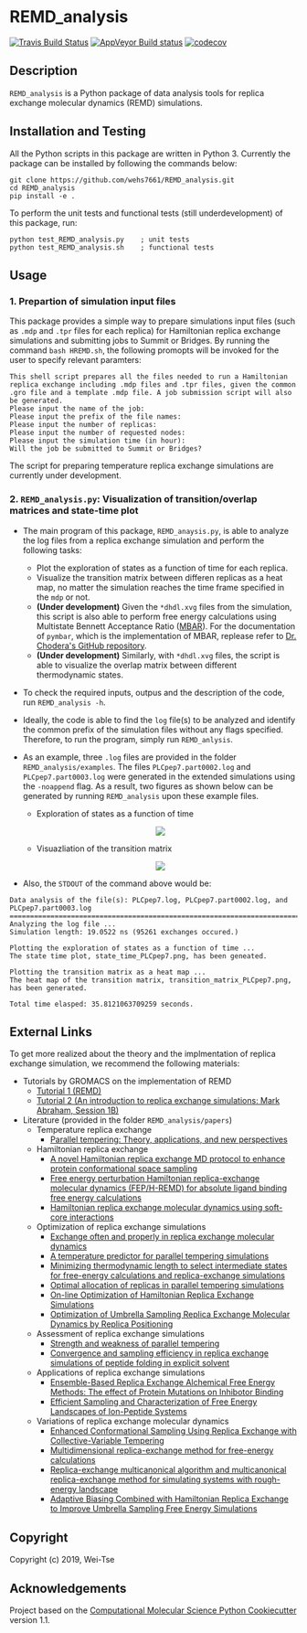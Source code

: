 REMD_analysis
==============================
[//]: # (Badges)
[![Travis Build Status](https://travis-ci.com/REPLACE_WITH_OWNER_ACCOUNT/REMD_analysis.svg?branch=master)](https://travis-ci.com/REPLACE_WITH_OWNER_ACCOUNT/REMD_analysis)
[![AppVeyor Build status](https://ci.appveyor.com/api/projects/status/REPLACE_WITH_APPVEYOR_LINK/branch/master?svg=true)](https://ci.appveyor.com/project/REPLACE_WITH_OWNER_ACCOUNT/REMD_analysis/branch/master)
[![codecov](https://codecov.io/gh/REPLACE_WITH_OWNER_ACCOUNT/REMD_analysis/branch/master/graph/badge.svg)](https://codecov.io/gh/REPLACE_WITH_OWNER_ACCOUNT/REMD_analysis/branch/master)

## Description
`REMD_analysis` is a Python package of data analysis tools for replica exchange molecular dynamics (REMD) simulations.

## Installation and Testing
All the Python scripts in this package are written in Python 3. Currently the package can be installed by following the commands below:
```
git clone https://github.com/wehs7661/REMD_analysis.git
cd REMD_analysis
pip install -e .
```
To perform the unit tests and functional tests (still underdevelopment) of this package, run:
```
python test_REMD_analysis.py    ; unit tests
python test_REMD_analysis.sh    ; functional tests
```

## Usage

### 1. Prepartion of simulation input files 
This package provides a simple way to prepare simulations input files (such as `.mdp` and `.tpr` files for each replica) for Hamiltonian replica exchange simulations and submitting jobs to Summit or Bridges. By running the command `bash HREMD.sh`, the following promopts will be invoked for the user to specify relevant paramters:
```
This shell script prepares all the files needed to run a Hamiltonian replica exchange including .mdp files and .tpr files, given the common .gro file and a template .mdp file. A job submission script will also be generated.
Please input the name of the job: 
Please input the prefix of the file names: 
Please input the number of replicas: 
Please input the number of requested nodes: 
Please input the simulation time (in hour): 
Will the job be submitted to Summit or Bridges?
```
The script for preparing temperature replica exchange simulations are currently under development.

### 2. `REMD_analysis.py`: Visualization of transition/overlap matrices and state-time plot 

- The main program of this package, `REMD_anaysis.py`, is able to analyze the log files from a replica exchange simulation and perform the following tasks:

  - Plot the exploration of states as a function of time for each replica.
  - Visualize the transition matrix between differen replicas as a heat map, no matter the simulation reaches the time frame specified in the `mdp` or not.
  - **(Under development)** Given the `*dhdl.xvg` files from the simulation, this script is also able to perform free energy calculations using Multistate Bennett Acceptance Ratio ([MBAR](https://github.com/choderalab/pymbar)). For the documentation of `pymbar`, which is the implementation of MBAR, replease refer to [Dr. Chodera's GitHub repository](https://pymbar.readthedocs.io/en/master/).
  - **(Under development)** Similarly, with `*dhdl.xvg` files, the script is able to visualize the overlap matrix between different thermodynamic states.

 - To check the required inputs, outpus and the description of the code, run `REMD_analysis -h`.

 - Ideally, the code is able to find the `log` file(s) to be analyzed and identify the common prefix of the simulation files without any flags specified. Therefore, to run the program, simply run `REMD_anlysis`.  
 - As an example, three `.log` files are provided in the folder `REMD_analysis/examples`. The files `PLCpep7.part0002.log` and `PLCpep7.part0003.log` were generated in the extended simulations using the `-noappend` flag. As a result, two figures as shown below can be generated by running `REMD_analysis` upon these example files.
   - Exploration of states as a function of time
    <p align="center">
    <img src="REMD_analysis/examples/state_time_PLCpep7.png"/> <br/>
    </p>

   - Visuazliation of the transition matrix
    <p align="center">
    <img src="REMD_analysis/examples/transition_matrix_PLCpep7.png"/"> <br/>
    </p>

- Also, the `STDOUT` of the command above would be:
 ```
Data analysis of the file(s): PLCpep7.log, PLCpep7.part0002.log, and PLCpep7.part0003.log
=========================================================================================
Analyzing the log file ...
Simulation length: 19.0522 ns (95261 exchanges occured.)

Plotting the exploration of states as a function of time ...
The state time plot, state_time_PLCpep7.png, has been geneated.

Plotting the transition matrix as a heat map ...
The heat map of the transition matrix, transition_matrix_PLCpep7.png, has been generated.

Total time elasped: 35.8121063709259 seconds.
 ```


## External Links
To get more realized about the theory and the implmentation of replica exchange simulation, we recommend the following materials:

- Tutorials by GROMACS on the implementation of REMD
  - [Tutorial 1 (REMD)](http://www.gromacs.org/Documentation/Tutorials/GROMACS_USA_Workshop_and_Conference_2013/An_introduction_to_replica_exchange_simulations%3A_Mark_Abraham%2C_Session_1B)
  - [Tutorial 2 (An introduction to replica exchange simulations: Mark Abraham, Session 1B)](http://www.gromacs.org/Documentation/How-tos/REMD)
- Literature (provided in the folder `REMD_analysis/papers`)
  - Temperature replica exchange
    - [Parallel tempering: Theory, applications, and new perspectives](http://doi.org/10.1039/B509983H)
  - Hamiltonian replica exchange
    - [A novel Hamiltonian replica exchange MD protocol to enhance protein conformational space sampling](http://doi.org/10.1021/ct050250b)
    - [Free energy perturbation Hamiltonian replica-exchange molecular dynamics (FEP/H-REMD) for absolute ligand binding free energy calculations](http://doi.org/10.1021/ct1001768)
    - [Hamiltonian replica exchange molecular dynamics using soft-core interactions](https://doi.org/10.1073/pnas.0409005102)
  - Optimization of replica exchange simulations
    - [Exchange often and properly in replica exchange molecular dynamics](https://doi.org/10.1073/pnas.0409005102)
    - [A temperature predictor for parallel tempering simulations](https://doi.org/10.1039/B716554D)
    - [Minimizing thermodynamic length to select intermediate states for free-energy calculations and replica-exchange simulations](https://doi.org/10.1103/PhysRevE.80.046705)
    - [Optimal allocation of replicas in parallel tempering simulations](https://doi.org/10.1063/1.1831273)
    - [On-line Optimization of Hamiltonian Replica Exchange Simulations](https://doi.org/10.1101/228262)
    - [Optimization of Umbrella Sampling Replica Exchange Molecular Dynamics by Replica Positioning](https://doi.org/10.1021/ct400366h)
  - Assessment of replica exchange simulations
    - [Strength and weakness of parallel tempering](https://arxiv.org/abs/0908.0012)
    - [Convergence and sampling efficiency in replica exchange simulations of peptide folding in explicit solvent](https://doi.org/10.1063/1.2404954)
  - Applications of replica exchange simulations
    - [Ensemble-Based Replica Exchange Alchemical Free Energy Methods: The effect of Protein Mutations on Inhibotor Binding](https://doi.org/10.1021/acs.jctc.8b01118)
    - [Efficient Sampling and Characterization of Free Energy Landscapes of Ion-Peptide Systems](https://doi.org/10.1021/acs.jctc.8b00560)
  - Variations of replica exchange molecular dynamics
    - [Enhanced Conformational Sampling Using Replica Exchange with Collective-Variable Tempering](https://doi.org/10.1021/ct5009087)
    - [Multidimensional replica-exchange method for free-energy calculations](https://doi.org/10.1063/1.1308516)
    - [Replica-exchange multicanonical algorithm and multicanonical replica-exchange method for simulating systems with rough-energy landscape](https://doi.org/10.1016/S0009-2614(00)00999-4)
    - [Adaptive Biasing Combined with Hamiltonian Replica Exchange to Improve Umbrella Sampling Free Energy Simulations](https://doi.org/10.1021/ct400689h)
   
## Copyright

Copyright (c) 2019, Wei-Tse


## Acknowledgements
 
Project based on the 
[Computational Molecular Science Python Cookiecutter](https://github.com/molssi/cookiecutter-cms) version 1.1.
